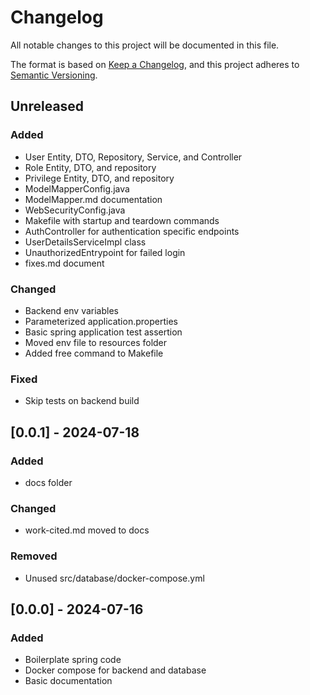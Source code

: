 # Changelog

All notable changes to this project will be documented in this file.

The format is based on [Keep a Changelog](https://keepachangelog.com/en/1.1.0/),
and this project adheres to [Semantic Versioning](https://semver.org/spec/v2.0.0.html).

## Unreleased

### Added
- User Entity, DTO, Repository, Service, and Controller
- Role Entity, DTO, and repository
- Privilege Entity, DTO, and repository
- ModelMapperConfig.java
- ModelMapper.md documentation
- WebSecurityConfig.java
- Makefile with startup and teardown commands
- AuthController for authentication specific endpoints
- UserDetailsServiceImpl class
- UnauthorizedEntrypoint for failed login
- fixes.md document

### Changed
- Backend env variables
- Parameterized application.properties
- Basic spring application test assertion
- Moved env file to resources folder
- Added free command to Makefile

### Fixed
- Skip tests on backend build

## [0.0.1] - 2024-07-18

### Added
- docs folder

### Changed
- work-cited.md moved to docs

### Removed
- Unused src/database/docker-compose.yml

## [0.0.0] - 2024-07-16

### Added
- Boilerplate spring code
- Docker compose for backend and database
- Basic documentation